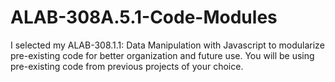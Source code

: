 # ALAB-308A.5.1-Code-Modules

I selected my ALAB-308.1.1: Data Manipulation with Javascript  to modularize pre-existing code for better organization and future use. You will be using pre-existing code from previous projects of your choice. 
